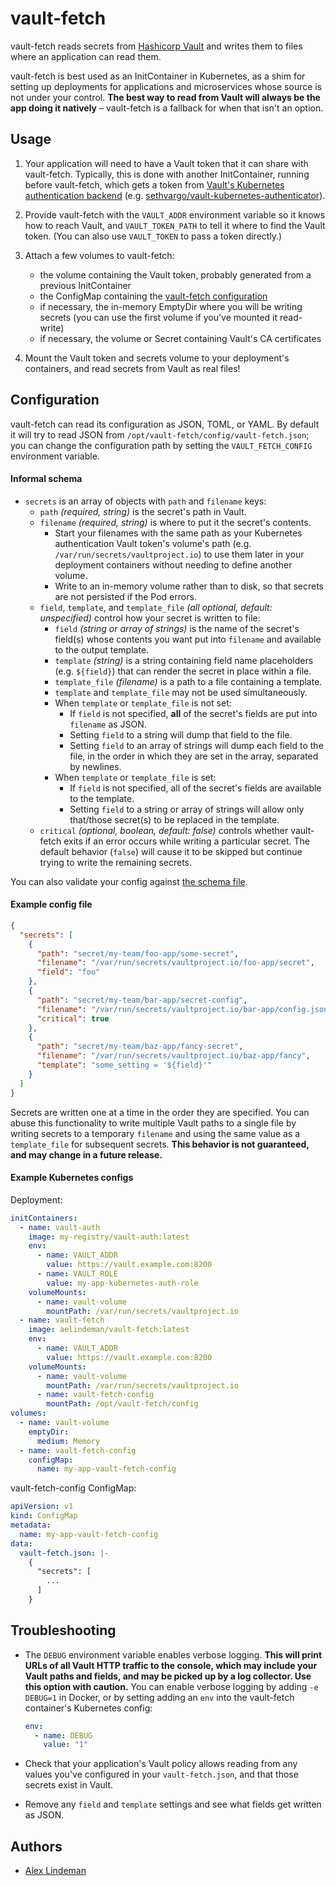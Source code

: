 # vault-fetch

vault-fetch reads secrets from [Hashicorp Vault](https://vaultproject.io) and writes them to files where an application can read them.

vault-fetch is best used as an InitContainer in Kubernetes, as a shim for setting up deployments for applications and microservices whose source is not under your control. **The best way to read from Vault will always be the app doing it natively** – vault-fetch is a fallback for when that isn't an option.

## Usage

1. Your application will need to have a Vault token that it can share with vault-fetch. Typically, this is done with another InitContainer, running before vault-fetch, which gets a token from [Vault's Kubernetes authentication backend](https://www.vaultproject.io/docs/auth/kubernetes.html) (e.g. [sethvargo/vault-kubernetes-authenticator](https://github.com/sethvargo/vault-kubernetes-authenticator)).

2. Provide vault-fetch with the `VAULT_ADDR` environment variable so it knows how to reach Vault, and `VAULT_TOKEN_PATH` to tell it where to find the Vault token. (You can also use `VAULT_TOKEN` to pass a token directly.)

3. Attach a few volumes to vault-fetch:

    - the volume containing the Vault token, probably generated from a previous InitContainer
    - the ConfigMap containing the [vault-fetch configuration](#configuration)
    - if necessary, the in-memory EmptyDir where you will be writing secrets (you can use the first volume if you've mounted it read-write)
    - if necessary, the volume or Secret containing Vault's CA certificates

4. Mount the Vault token and secrets volume to your deployment's containers, and read secrets from Vault as real files!

## Configuration

vault-fetch can read its configuration as JSON, TOML, or YAML. By default it will try to read JSON from `/opt/vault-fetch/config/vault-fetch.json`; you can change the configuration path by setting the `VAULT_FETCH_CONFIG` environment variable.

#### Informal schema

- `secrets` is an array of objects with `path` and `filename` keys:
    - `path` *(required, string)* is the secret's path in Vault.
    - `filename` *(required, string)* is where to put it the secret's contents.
        - Start your filenames with the same path as your Kubernetes authentication Vault token's volume's path (e.g. `/var/run/secrets/vaultproject.io`) to use them later in your deployment containers without needing to define another volume.
        - Write to an in-memory volume rather than to disk, so that secrets are not persisted if the Pod errors.
    - `field`, `template`, and `template_file` *(all optional, default: unspecified)* control how your secret is written to file:
        - `field` *(string or array of strings)* is the name of the secret's field(s) whose contents you want put into `filename` and available to the output template.
        - `template` *(string)* is a string containing field name placeholders (e.g. `${field}`) that can render the secret in place within a file.
        - `template_file` *(filename)* is a path to a file containing a template.
        - `template` and `template_file` may not be used simultaneously.
        - When `template` or `template_file` is not set:
            - If `field` is not specified, **all** of the secret's fields are put into `filename` as JSON.
            - Setting `field` to a string will dump that field to the file.
            - Setting `field` to an array of strings will dump each field to the file, in the order in which they are set in the array, separated by newlines.
        - When `template` or `template_file` is set:
            - If `field` is not specified, all of the secret's fields are available to the template.
            - Setting `field` to a string or array of strings will allow only that/those secret(s) to be replaced in the template.
    - `critical` *(optional, boolean, default: false)* controls whether vault-fetch exits if an error occurs while writing a particular secret. The default behavior (`false`) will cause it to be skipped but continue trying to write the remaining secrets.

You can also validate your config against [the schema file](schema.json).

#### Example config file

```json
{
  "secrets": [
    {
      "path": "secret/my-team/foo-app/some-secret",
      "filename": "/var/run/secrets/vaultproject.io/foo-app/secret",
      "field": "foo"
    },
    {
      "path": "secret/my-team/bar-app/secret-config",
      "filename": "/var/run/secrets/vaultproject.io/bar-app/config.json",
      "critical": true
    },
    {
      "path": "secret/my-team/baz-app/fancy-secret",
      "filename": "/var/run/secrets/vaultproject.io/baz-app/fancy",
      "template": "some_setting = '${field}'"
    }
  ]
}
```

Secrets are written one at a time in the order they are specified. You can abuse this functionality to write multiple Vault paths to a single file by writing secrets to a temporary `filename` and using the same value as a `template_file` for subsequent secrets. **This behavior is not guaranteed, and may change in a future release.**

#### Example Kubernetes configs

Deployment:

```yaml
initContainers:
  - name: vault-auth
    image: my-registry/vault-auth:latest
    env:
      - name: VAULT_ADDR
        value: https://vault.example.com:8200
      - name: VAULT_ROLE
        value: my-app-kubernetes-auth-role
    volumeMounts:
      - name: vault-volume
        mountPath: /var/run/secrets/vaultproject.io
  - name: vault-fetch
    image: aelindeman/vault-fetch:latest
    env:
      - name: VAULT_ADDR
        value: https://vault.example.com:8200
    volumeMounts:
      - name: vault-volume
        mountPath: /var/run/secrets/vaultproject.io
      - name: vault-fetch-config
        mountPath: /opt/vault-fetch/config
volumes:
  - name: vault-volume
    emptyDir:
      medium: Memory
  - name: vault-fetch-config
    configMap:
      name: my-app-vault-fetch-config
```

vault-fetch-config ConfigMap:

```yaml
apiVersion: v1
kind: ConfigMap
metadata:
  name: my-app-vault-fetch-config
data:
  vault-fetch.json: |-
    {
      "secrets": [
        ...
      ]
    }
```

## Troubleshooting

- The `DEBUG` environment variable enables verbose logging. **This will print URLs of all Vault HTTP traffic to the console, which may include your Vault paths and fields, and may be picked up by a log collector. Use this option with caution.** You can enable verbose logging by adding `-e DEBUG=1` in Docker, or by setting adding an `env` into the vault-fetch container's Kubernetes config:

  ```yaml
  env:
    - name: DEBUG
      value: "1"
  ```

- Check that your application's Vault policy allows reading from any values you've configured in your `vault-fetch.json`, and that those secrets exist in Vault.
- Remove any `field` and `template` settings and see what fields get written as JSON.

## Authors

- [Alex Lindeman](https://github.com/aelindeman)
